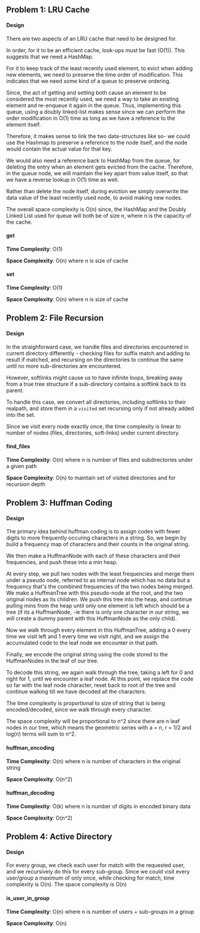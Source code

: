 ## Problem 1: LRU Cache

#### __Design__ 

There are two aspects of an LRU cache that need to be designed for. 

In order, for it to be an efficient cache, look-ups must be fast (O(1)). This suggests
that we need a HashMap. 

For it to keep track of the least recently used element,
to evict when adding new elements, we need to preserve the time order of modification. 
This indicates that we need some kind of a queue to preserve ordering.

Since, the act of getting and setting both cause an element to be considered the most recently used, 
we need a way to take an existing element and re-enqueue it again in the queue.
Thus, implementing this queue, using a doubly linked-list makes sense since we can
perform the order modification in O(1) time as long as we have a reference to the element itself.

Therefore, it makes sense to link the two data-structures like so- we could use the Hashmap to 
preserve a reference to the node itself, and the node would contain the actual value for that key.

We would also need a reference back to HashMap from the queue, for deleting the entry
when an element gets evicted from the cache. Therefore, in the queue node, we will maintain
the key apart from value itself, so that we have a reverse lookup in O(1) time as well.

Rather than delete the node itself, during eviction we simply overwrite the data value
of the least recently used node, to avoid making new nodes.


The overall space complexity is O(n) since, the HashMap and the Doubly Linked List used
for queue will both be of size n, where n is the capacity of the cache.



#### __get__  

**Time Complexity**: O(1)

**Space Complexity**: O(n) where n is size of cache

#### __set__  

**Time Complexity**: O(1)

**Space Complexity**: O(n) where n is size of cache


## Problem 2: File Recursion

#### __Design__ 

In the straighforward case, we handle files and directories encountered in 
current directory differently - checking files for suffix match and adding to result if matched,
and recursing on the directories to continue the same until no more sub-directories are 
encountered.

However, softlinks might cause us to have infinite loops, breaking away from a true
tree structure if a sub-directory contains a softlink back to its parent.

To handle this case, we convert all directories, including softlinks to their 
realpath, and store them in a `visited` set recursing only if not already added into the set.

Since we visit every node exactly once, the time complexity is linear to number of nodes (files, 
directories, soft-links) under current directory.

#### __find_files__  

**Time Complexity**: O(n) where n is number of files and subdirectories under a given path

**Space Complexity**: O(n) to maintain set of visited directories and for recursion depth

## Problem 3: Huffman Coding

#### __Design__ 

The primary idea behind huffman coding is to assign codes with fewer digits to more
frequently occuring characters in a string. So, we begin by build a frequency map
of characters and their counts in the original string. 

We then make a HuffmanNode with each of these characters and their frequencies,  and push these into a min heap.

At every step, we pull two nodes with the least frequencies and merge them under a pseudo node, 
referred to as internal node which has no data but a frequency that's the combined frequencies of
the two nodes being merged. We make a HuffmanTree with this pseudo-node at the root, and the
two original nodes as its children. We push this tree into the heap, and continue pulling
mins from the heap until only one element is left which should be a tree (if its a HuffmanNode, 
-ie there is only one character in our string, we will create a dummy parent with this HuffmanNode as the only child).

Now we walk through every element in this HuffmanTree, adding a 0 every time we visit left and 1 every time we visit right, 
and we assign the accumulated code to the leaf node we encounter in that path.

Finally, we encode the original string using the code stored to the HuffmanNodes in the leaf of our tree.

To decode this string, we again walk through the tree, taking a left for 0 and right for 1, until we encounter
a leaf node. At this point, we replace the code so far with the leaf node character, reset back to root of the tree
and continue walking till we have decoded all the characters.

The time complexity is proportional to size of string that is being encoded/decoded, since we 
walk through every character.

The space complexity will be proportional to n^2 since there are n leaf nodes in our tree, which means
the geometric series with a = n, r = 1/2 and log(n) terms will sum to n^2.

#### __huffman_encoding__  

**Time Complexity**: O(n) where n is number of characters in the original string

**Space Complexity**: O(n^2)

#### __huffman_decoding__  

**Time Complexity**: O(k) where n is number of digits in encoded binary data

**Space Complexity**: O(n^2)

## Problem 4: Active Directory

#### __Design__ 

For every group, we check each user for match with the requested user, and we 
recursively do this for every sub-group. Since we could visit every user/group a maximum
of only once, while checking for match, time complexity is O(n). The space complexity is O(n)

#### __is_user_in_group__  

**Time Complexity**: O(n) where n is number of users + sub-groups in a group

**Space Complexity**: O(n)

